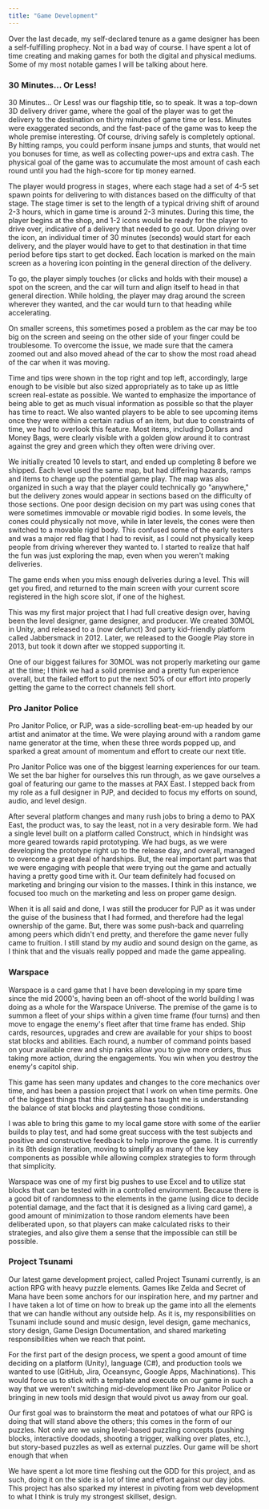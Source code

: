 ```yaml
---
title: "Game Development"
---
```


Over the last decade, my self-declared tenure as a game designer has been a self-fulfilling prophecy. Not in a bad way of course. I have spent a lot of time creating and making games for both the digital and physical mediums. Some of my most notable games I will be talking about here.

### 30 Minutes... Or Less!

30 Minutes... Or Less! was our flagship title, so to speak. It was a top-down 3D delivery driver game, where the goal of the player was to get the delivery to the destination on thirty minutes of game time or less. Minutes were exaggerated seconds, and the fast-pace of the game was to keep the whole premise interesting. Of course, driving safely is completely optional. By hitting ramps, you could perform insane jumps and stunts, that would net you bonuses for time, as well as collecting power-ups and extra cash. The physical goal of the game was to accumulate the most amount of cash each round until you had the high-score for tip money earned.

The player would progress in stages, where each stage had a set of 4-5 set spawn points for delivering to with distances based on the difficulty of that stage. The stage timer is set to the length of a typical driving shift of around 2-3 hours, which in game time is around 2-3 minutes. During this time, the player begins at the shop, and 1-2 icons would be ready for the player to drive over, indicative of a delivery that needed to go out. Upon driving over the icon, an individual timer of 30 minutes (seconds) would start for each delivery, and the player would have to get to that destination in that time period before tips start to get docked. Each location is marked on the main screen as a hovering icon pointing in the general direction of the delivery.

To go, the player simply touches (or clicks and holds with their mouse) a spot on the screen, and the car will turn and align itself to head in that general direction. While holding, the player may drag around the screen wherever they wanted, and the car would turn to that heading while accelerating.

On smaller screens, this sometimes posed a problem as the car may be too big on the screen and seeing on the other side of your finger could be troublesome. To overcome the issue, we made sure that the camera zoomed out and also moved ahead of the car to show the most road ahead of the car when it was moving.

Time and tips were shown in the top right and top left, accordingly, large enough to be visible but also sized appropriately as to take up as little screen real-estate as possible. We wanted to emphasize the importance of being able to get as much visual information as possible so that the player has time to react. We also wanted players to be able to see upcoming items once they were within a certain radius of an item, but due to constraints of time, we had to overlook this feature. Most items, including Dollars and Money Bags, were clearly visible with a golden glow around it to contrast against the grey and green which they often were driving over.

We initially created 10 levels to start, and ended up completing 8 before we shipped. Each level used the same map, but had differing hazards, ramps and items to change up the potential game play. The map was also organized in such a way that the player could technically go "anywhere," but the delivery zones would appear in sections based on the difficulty of those sections. One poor design decision on my part was using cones that were sometimes immovable or movable rigid bodies. In some levels, the cones could physically not move, while in later levels, the cones were then switched to a movable rigid body. This confused some of the early testers and was a major red flag that I had to revisit, as I could not physically keep people from driving wherever they wanted to. I started to realize that half the fun was just exploring the map, even when you weren't making deliveries.

The game ends when you miss enough deliveries during a level. This will get you fired, and returned to the main screen with your current score registered in the high score slot, if one of the highest.

This was my first major project that I had full creative design over, having been the level designer, game designer, and producer. We created 30MOL in Unity, and released to a (now defunct) 3rd party kid-friendly platform called Jabbersmack in 2012. Later, we released to the Google Play store in 2013, but took it down after we stopped supporting it.

One of our biggest failures for 30MOL was not properly marketing our game at the time; I think we had a solid premise and a pretty fun experience overall, but the failed effort to put the next 50% of our effort into properly getting the game to the correct channels fell short.

### Pro Janitor Police

Pro Janitor Police, or PJP, was a side-scrolling beat-em-up headed by our artist and animator at the time. We were playing around with a random game name generator at the time, when these three words popped up, and sparked a great amount of momentum and effort to create our next title.

Pro Janitor Police was one of the biggest learning experiences for our team. We set the bar higher for ourselves this run through, as we gave ourselves a goal of featuring our game to the masses at PAX East. I stepped back from my role as a full designer in PJP, and decided to focus my efforts on sound, audio, and level design.

After several platform changes and many rush jobs to bring a demo to PAX East, the product was, to say the least, not in a very desirable form. We had a single level built on a platform called Construct, which in hindsight was more geared towards rapid prototyping. We had bugs, as we were developing the prototype right up to the release day, and overall, managed to overcome a great deal of hardships. But, the real important part was that we were engaging with people that were trying out the game and actually having a pretty good time with it. Our team definitely had focused on marketing and bringing our vision to the masses. I think in this instance, we focused too much on the marketing and less on proper game design.

When it is all said and done, I was still the producer for PJP as it was under the guise of the business that I had formed, and therefore had the legal ownership of the game. But, there was some push-back and quarreling among peers which didn't end pretty, and therefore the game never fully came to fruition. I still stand by my audio and sound design on the game, as I think that and the visuals really popped and made the game appealing.

### Warspace

Warspace is a card game that I have been developing in my spare time since the mid 2000's, having been an off-shoot of the world building I was doing as a whole for the Warspace Universe. The premise of the game is to summon a fleet of your ships within a given time frame (four turns) and then move to engage the enemy's fleet after that time frame has ended. Ship cards, resources, upgrades and crew are available for your ships to boost stat blocks and abilities. Each round, a number of command points based on your available crew and ship ranks allow you to give more orders, thus taking more action, during the engagements. You win when you destroy the enemy's capitol ship.

This game has seen many updates and changes to the core mechanics over time, and has been a passion project that I work on when time permits. One of the biggest things that this card game has taught me is understanding the balance of stat blocks and playtesting those conditions.

I was able to bring this game to my local game store with some of the earlier builds to play test, and had some great success with the test subjects and positive and constructive feedback to help improve the game. It is currently in its 8th design iteration, moving to simplify as many of the key components as possible while allowing complex strategies to form through that simplicity.

Warspace was one of my first big pushes to use Excel and to utilize stat blocks that can be tested with in a controlled environment. Because there is a good bit of randomness to the elements in the game (using dice to decide potential damage, and the fact that it is designed as a living card game), a good amount of minimization to those random elements have been deliberated upon, so that players can make calculated risks to their strategies, and also give them a sense that the impossible can still be possible.

### Project Tsunami

Our latest game development project, called Project Tsunami currently, is an action RPG with heavy puzzle elements. Games like Zelda and Secret of Mana have been some anchors for our inspiration here, and my partner and I have taken a lot of time on how to break up the game into all the elements that we can handle without any outside help. As it is, my responsibilities on Tsunami include sound and music design, level design, game mechanics, story design, Game Design Documentation, and shared marketing responsibilities when we reach that point.

For the first part of the design process, we spent a good amount of time deciding on a platform (Unity), language (C#), and production tools we wanted to use (GitHub, Jira, Oceansync, Google Apps, Machinations). This would force us to stick with a template and execute on our game in such a way that we weren't switching mid-development like Pro Janitor Police or bringing in new tools mid design that would pivot us away from our goal.

Our first goal was to brainstorm the meat and potatoes of what our RPG is doing that will stand above the others; this comes in the form of our puzzles. Not only are we using level-based puzzling concepts (pushing blocks, interactive doodads, shooting a trigger, walking over plates, etc.), but story-based puzzles as well as external puzzles. Our game will be short enough that when   

We have spent a lot more time fleshing out the GDD for this project, and as such, doing it on the side is a lot of time and effort against our day jobs. This project has also sparked my interest in pivoting from web development to what I think is truly my strongest skillset, design. 